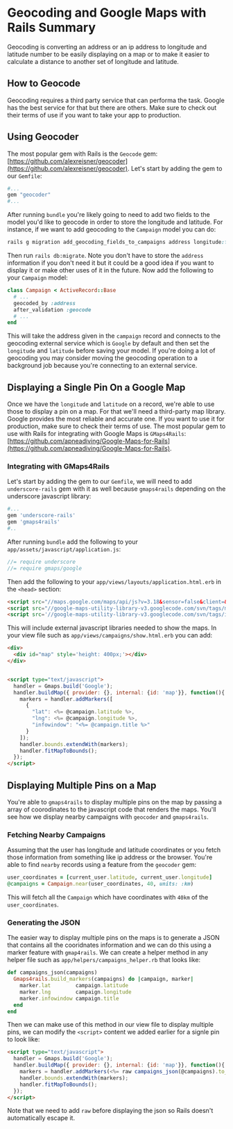 # Geocoding and Google Maps with Rails Summary
Geocoding is converting an address or an ip address to longitude and latitude number to be easily displaying on a map or to make it easier to calculate a distance to another set of longitude and latitude.
## How to Geocode
Geocoding requires a third party service that can performa the task. Google has the best service for that but there are others. Make sure to check out their terms of use if you want to take your app to production.
## Using Geocoder
The most popular gem with Rails is the `Geocode` gem: [https://github.com/alexreisner/geocoder](https://github.com/alexreisner/geocoder).
Let's start by adding the gem to our `Gemfile`:
```ruby
#...
gem "geocoder"
#...
```
After running `bundle` you're likely going to need to add two fields to the model you'd like to geocode in order to store the longitude and latitude. For instance, if we want to add geocoding to the `Campaign` model you can do:
```ruby
rails g migration add_geocoding_fields_to_campaigns address longitude:float latitude:float
```
Then run `rails db:migrate`. Note you don't have to store the `address` information if you don't need it but it could be a good idea if you want to display it or make other uses of it in the future.
Now add the following to your `Campaign` model:
```ruby
class Campaign < ActiveRecord::Base
  # ...
  geocoded_by :address
  after_validation :geocode
  # ...
end
```
This will take the address given in the `campaign` record and connects to the geocoding external service which is `Google` by default and then set the `longitude` and `latitude` before saving your model. If you're doing a lot of geocoding you may consider moving the geocoding operation to a background job because you're connecting to an external service.
## Displaying a Single Pin On a Google Map
Once we have the `longitude` and `latitude` on a record, we're able to use those to display a pin on a map. For that we'll need a third-party map library. Google provides the most reliable and accurate one. If you want to use it for production, make sure to check their terms of use. The most popular gem to use with Rails for integrating with Google Maps is `GMaps4Rails`: [https://github.com/apneadiving/Google-Maps-for-Rails](https://github.com/apneadiving/Google-Maps-for-Rails).
### Integrating with GMaps4Rails
Let's start by adding the gem to our `Gemfile`, we will need to add `underscore-rails` gem with it as well because `gmaps4rails` depending on the underscore javascript library:
```ruby
#...
gem 'underscore-rails'
gem 'gmaps4rails'
#..
```
After running `bundle` add the following to your `app/assets/javascript/application.js`:
```js
//= require underscore
//= require gmaps/google
```
Then add the following to your `app/views/layouts/application.html.erb` in the `<head>` section:
```html
<script src="//maps.google.com/maps/api/js?v=3.18&sensor=false&client=&key=&libraries=geometry&language=&hl=&region="></script> 
<script src="//google-maps-utility-library-v3.googlecode.com/svn/tags/markerclustererplus/2.0.14/src/markerclusterer_packed.js"></script>
<script src='//google-maps-utility-library-v3.googlecode.com/svn/tags/infobox/1.1.9/src/infobox_packed.js' type='text/javascript'></script> <!-- only if you need custom infoboxes -->
```
This will include external javascript libraries needed to show the maps. In your view file such as `app/views/campaigns/show.html.erb` you can add:
```html
<div>
  <div id="map" style='height: 400px;'></div>
</div>


<script type="text/javascript">
  handler = Gmaps.build('Google');
  handler.buildMap({ provider: {}, internal: {id: 'map'}}, function(){
    markers = handler.addMarkers([
      {
        "lat": <%= @campaign.latitude %>,
        "lng": <%= @campaign.longitude %>,
        "infowindow": "<%= @campaign.title %>"
      }
    ]);
    handler.bounds.extendWith(markers);
    handler.fitMapToBounds();
  });
</script>
```
## Displaying Multiple Pins on a Map
You're able to `gmaps4rails` to display multiple pins on the map by passing a array of coorodinates to the javascript code that renders the maps. You'll see how we display nearby campaigns with `geocoder` and `gmaps4rails`.
### Fetching Nearby Campaigns
Assuming that the user has longitude and latitude coordinates or you fetch those information from something like ip address or the browser. You're able to find `nearby` records using a feature from the `geocoder` gem:
```ruby
user_coordinates = [current_user.latitude, current_user.longitude]
@campaigns = Campaign.near(user_coordinates, 40, units: :km)
```
This will fetch all the `Campaign` which have coordinates with `40km` of the `user_coordinates`.
### Generating the JSON
The easier way to display multiple pins on the maps is to generate a JSON that contains all the cooridnates information and we can do this using a marker feature with `gmap4rails`. We can create a helper method in any helper file such as `app/helpers/campaigns_helper.rb` that looks like:
```ruby
def campaigns_json(campaigns)
  Gmaps4rails.build_markers(campaigns) do |campaign, marker|
    marker.lat        campaign.latitude
    marker.lng        campaign.longitude
    marker.infowindow campaign.title
  end
end
```
Then we can make use of this method in our view file to display multiple pins, we can modify the `<script>` content we added earlier for a signle pin to look like:
```html
<script type="text/javascript">
  handler = Gmaps.build('Google');
  handler.buildMap({ provider: {}, internal: {id: 'map'}}, function(){
    markers = handler.addMarkers(<%= raw campaigns_json(@campaigns).to_json %>);
    handler.bounds.extendWith(markers);
    handler.fitMapToBounds();
  });
</script>
```
Note that we need to add `raw` before displaying the json so Rails doesn't automatically escape it.